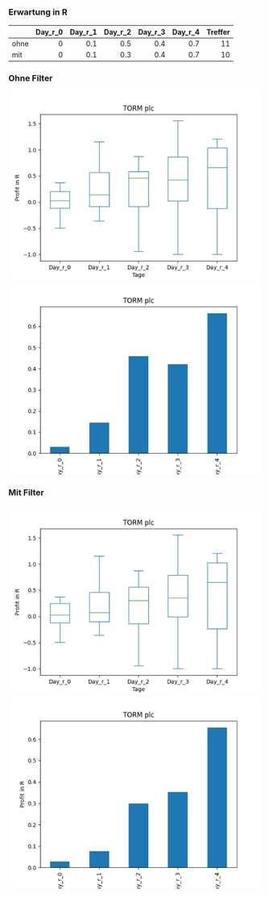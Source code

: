 ### Erwartung in R
|      |   Day_r_0 |   Day_r_1 |   Day_r_2 |   Day_r_3 |   Day_r_4 |   Treffer |
|:-----|----------:|----------:|----------:|----------:|----------:|----------:|
| ohne |         0 |       0.1 |       0.5 |       0.4 |       0.7 |        11 |
| mit  |         0 |       0.1 |       0.3 |       0.4 |       0.7 |        10 |

### Ohne Filter
![image info](./data/TRMD_box_all.png)
![image info](./data/TRMD_median_all.png)

### Mit Filter
![image info](./data/TRMD_box_filtered.png)
![image info](./data/TRMD_median_filtered.png)